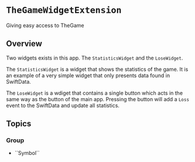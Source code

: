 # ``TheGameWidgetExtension``

Giving easy access to TheGame

## Overview

Two widgets exists in this app. The ``StatisticsWidget`` and the ``LoseWidget``.

The ``StatisticsWidget`` is a widget that shows the statistics of the game. It is an example of a very simple widget that only presents data found in SwiftData.

The ``LoseWidget`` is a wdiget that contains a single button which acts in the same way as the button of the main app. Pressing the button will add a ``Loss`` event to the SwiftData and update all statistics.


## Topics

### <!--@START_MENU_TOKEN@-->Group<!--@END_MENU_TOKEN@-->

- <!--@START_MENU_TOKEN@-->``Symbol``<!--@END_MENU_TOKEN@-->
